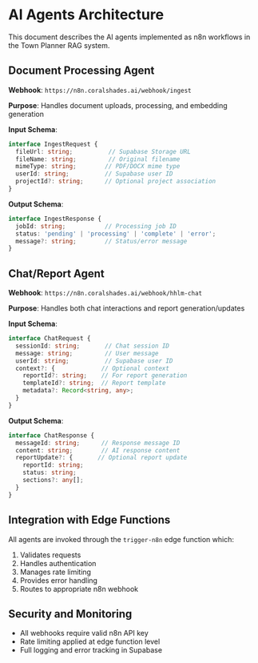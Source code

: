 # AI Agents Architecture

This document describes the AI agents implemented as n8n workflows in the Town Planner RAG system.

## Document Processing Agent

**Webhook**: `https://n8n.coralshades.ai/webhook/ingest`

**Purpose**: Handles document uploads, processing, and embedding generation

**Input Schema**:
```typescript
interface IngestRequest {
  fileUrl: string;          // Supabase Storage URL
  fileName: string;         // Original filename
  mimeType: string;        // PDF/DOCX mime type
  userId: string;          // Supabase user ID
  projectId?: string;      // Optional project association
}
```

**Output Schema**:
```typescript
interface IngestResponse {
  jobId: string;           // Processing job ID
  status: 'pending' | 'processing' | 'complete' | 'error';
  message?: string;        // Status/error message
}
```

## Chat/Report Agent

**Webhook**: `https://n8n.coralshades.ai/webhook/hhlm-chat`

**Purpose**: Handles both chat interactions and report generation/updates

**Input Schema**:
```typescript
interface ChatRequest {
  sessionId: string;       // Chat session ID
  message: string;         // User message
  userId: string;          // Supabase user ID
  context?: {             // Optional context
    reportId?: string;    // For report generation
    templateId?: string;  // Report template
    metadata?: Record<string, any>;
  }
}
```

**Output Schema**:
```typescript
interface ChatResponse {
  messageId: string;      // Response message ID
  content: string;        // AI response content
  reportUpdate?: {       // Optional report update
    reportId: string;
    status: string;
    sections?: any[];
  }
}
```

## Integration with Edge Functions

All agents are invoked through the `trigger-n8n` edge function which:
1. Validates requests
2. Handles authentication
3. Manages rate limiting
4. Provides error handling
5. Routes to appropriate n8n webhook

## Security and Monitoring

- All webhooks require valid n8n API key
- Rate limiting applied at edge function level
- Full logging and error tracking in Supabase
